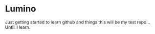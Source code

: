 # Lumino
Just getting started to learn github and things this will be my test repo... Untill I learn.
